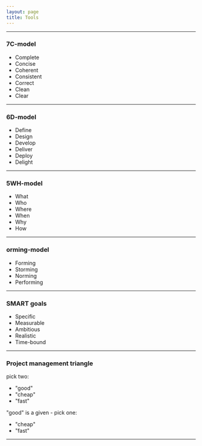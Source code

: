 ```yaml
---
layout: page
title: Tools
---
```


---

### 7C-model

- Complete
- Concise
- Coherent
- Consistent
- Correct
- Clean
- Clear 

---

### 6D-model

- Define
- Design
- Develop
- Deliver
- Deploy
- Delight

---

### 5WH-model

- What
- Who
- Where
- When
- Why
- How

---

### orming-model

- Forming
- Storming
- Norming
- Performing

---

### SMART goals

- Specific
- Measurable
- Ambitious
- Realistic
- Time-bound

---

### Project management triangle

pick two:
- "good"
- "cheap"
- "fast"

"good" is a given - pick one:
- "cheap"
- "fast"

---